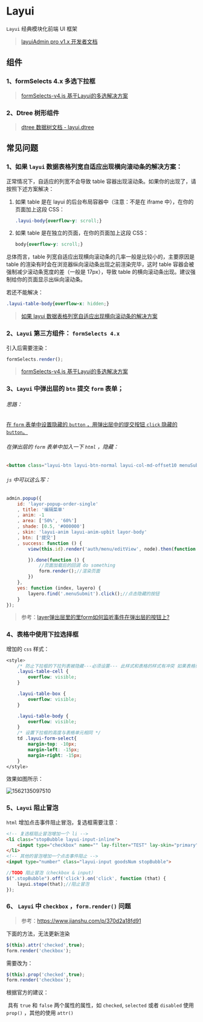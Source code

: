 # Layui

 `Layui` 经典模块化前端 UI 框架

> [layuiAdmin pro v1.x 开发者文档](https://noddingfish.github.io/gitbook-technical-note/html/layui/layuiadmin.html)



## 组件

### 1、formSelects 4.x 多选下拉框

> [formSelects-v4.js 基于Layui的多选解决方案](https://hnzzmsf.github.io/example/example_v4.html)



### 2、Dtree 树形组件

> [dtree 数据树文档 - layui.dtree](http://www.wisdomelon.com/DTreeHelper)



## 常见问题

### 1、如果 `layui` 数据表格列宽自适应出现横向滚动条的解决方案：

正常情况下，自适应的列宽不会导致 table 容器出现滚动条。如果你的出现了，请按照下述方案解决：

1. 如果 table 是在 layui 的后台布局容器中（注意：不是在 iframe 中），在你的页面加上这段 CSS：

   ```css
   .layui-body{overflow-y: scroll;}
   ```

2. 如果 table 是在独立的页面，在你的页面加上这段 CSS：

   ```css
   body{overflow-y: scroll;}
   ```

总体而言，table 列宽自适应出现横向滚动条的几率一般是比较小的，主要原因是 table 的渲染有时会在浏览器纵向滚动条出现之前渲染完毕，这时 table 容器会被强制减少滚动条宽度的差（一般是 17px），导致 table 的横向滚动条出现。建议强制给你的页面显示出纵向滚动条。

若还不能解决：

```css
.layui-table-body{overflow-x: hidden;}
```

> [如果 layui 数据表格列宽自适应出现横向滚动条的解决方案](<https://fly.layui.com/jie/18737/>)



### 2、`Layui` 第三方组件： `formSelects 4.x`

引入后需要渲染：

```js
formSelects.render();
```

> [formSelects-v4.js 基于Layui的多选解决方案](https://hnzzmsf.github.io/example/example_v4.html)



### 3、`Layui` 中弹出层的 `btn` 提交 `form` 表单；

###### 思路：

<u>在 `form` 表单中设置隐藏的 `button` ，用弹出层中的提交按钮 `click` 隐藏的 `button`。</u>

###### 在弹出层的 `form` 表单中加入一下 `html` ，隐藏：

```html
<button class="layui-btn layui-btn-normal layui-col-md-offset10 menuSubmit" style="display: none;" lay-filter="menuSubmit" lay-submit>提交</button>
```

###### `js` 中可以这么写：

```js
admin.popup({
    id: 'layor-popup-order-single'
    , title: '编辑菜单'
    , anim: -1
    , area: ['50%', '60%']
    , shade: [0.5, '#000000']
    , skin: 'layui-anim layui-anim-upbit layor-body'
    , btn: ['提交']
    , success: function () {
        view(this.id).render('auth/menu/editView', node).then(function () {

        }).done(function () {
            //页面加载后的回调 do something
            form.render();//渲染页面
        })
    },
    yes: function (index, layero) {
        layero.find('.menuSubmit').click();//点击隐藏的按钮
    }
});
```

> 参考：[layer弹出层里的里form如何监听事件在弹出层的按钮上?](https://fly.layui.com/jie/5581)



### 4、表格中使用下拉选择框

增加的 `css` 样式：

```css
<style>
    /* 防止下拉框的下拉列表被隐藏---必须设置--- 此样式和表格的样式有冲突 如果表格列数太多 会出现错乱的情况 目前我的解决方法是忽略下拉框的美化渲染 <select lay-ignore> */
    .layui-table-cell {
        overflow: visible;
    }

    .layui-table-box {
        overflow: visible;
    }

    .layui-table-body {
        overflow: visible;
    }
    /* 设置下拉框的高度与表格单元相同 */
    td .layui-form-select{
        margin-top: -10px;
        margin-left: -15px;
        margin-right: -15px;
    }
</style>
```

效果如图所示：

![1562135097510](D:\Gitbook\docsify-technical-note\images\1562135097510.png)



### 5、`Layui` 阻止冒泡

`html` 增加点击事件阻止冒泡，复选框需要注意：

```html
<!-- 复选框阻止冒泡增加一个 li -->
<li class="stopBubble layui-input-inline">
	<input type="checkbox" name="" lay-filter="TEST" lay-skin="primary">
</li>
<!-- 其他的冒泡增加一个点击事件阻止 -->
<input type="number" class="layui-input goodsNum stopBubble">
```

```js
//TODO 阻止冒泡（checkbox & input）
$(".stopBubble").off('click').on('click', function (that) {
    layui.stope(that);//阻止冒泡
});
```



### 6、 `Layui` 中 `checkbox` ，`form.render()` 问题

> 参考：https://www.jianshu.com/p/370d2a18fd91

下面的方法，无法更新渲染

```js
$(this).attr('checked',true);
form.render('checkbox');
```

需要改为：

```js
$(this).prop('checked',true);
form.render('checkbox');
```

根据官方的建议：

​	具有 `true` 和 `false` 两个属性的属性，如 `checked`, `selected` 或者 `disabled` 使用 `prop()` ，其他的使用 `attr()`
